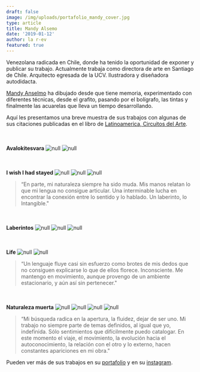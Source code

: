 ```yaml
---
draft: false
image: /img/uploads/portafolio_mandy_cover.jpg
type: article
title: Mandy Alsemo
date: '2019-01-12'
author: la r-ev
featured: true
---
```

Venezolana radicada en Chile, donde ha tenido la oportunidad de exponer y publicar su trabajo.  Actualmente trabaja como directora de arte en Santiago de Chile. Arquitecto egresada de la UCV. Ilustradora y diseñadora autodidacta.

[Mandy Anselmo](https://mandyanselmo.artstation.com/) ha dibujado desde que tiene memoria, experimentado con diferentes técnicas, desde el grafito, pasando por el bolígrafo, las tintas y finalmente las acuarelas que lleva un tiempo desarrollando.

Aquí les presentamos una breve muestra de sus trabajos con algunas de sus citaciones publicadas en el libro de [Latinoamerica, Circuitos del Arte](https://www.arteallimite.com/2018/12/12/latinoamerica-circuitos-del-arte/).

<br><br>
**Avalokitesvara**
![null](/img/uploads/portafolio_mandy_1.jpg)
![null](/img/uploads/portafolio_mandy_2.jpg)

<br><br>
**I wish I had stayed**
![null](/img/uploads/portafolio_mandy_3.jpg)
![null](/img/uploads/portafolio_mandy_4.jpg)
![null](/img/uploads/portafolio_mandy_5.jpg)

> “En parte, mi naturaleza siempre ha sido muda. Mis manos relatan lo que mi lengua no consigue articular. Una interminable lucha en encontrar la conexión entre lo sentido y lo hablado. Un laberinto, lo Intangible."

<br><br>
**Laberintos**
![null](/img/uploads/portafolio_mandy_6.jpg)
![null](/img/uploads/portafolio_mandy_7.jpg)
![null](/img/uploads/portafolio_mandy_8.jpg)

<br><br>
**Life**
![null](/img/uploads/portafolio_mandy_9.jpg)
![null](/img/uploads/portafolio_mandy_10.jpg)

> “Un lenguaje fluye casi sin esfuerzo como brotes de mis dedos que no consiguen explicarse lo que de ellos florece. Inconsciente. Me mantengo en movimiento, aunque provengo de un ambiente estacionario, y aún así sin pertenecer."

<br><br>
**Naturaleza muerta**
![null](/img/uploads/portafolio_mandy_11.jpg)
![null](/img/uploads/portafolio_mandy_12.jpg)
![null](/img/uploads/portafolio_mandy_13.jpg)
![null](/img/uploads/portafolio_mandy_14.jpg)

> “Mi búsqueda radica en la apertura, la fluidez, dejar de ser uno. Mi trabajo no siempre parte de temas definidos, al igual que yo, indefinida. Sólo sentimientos que difícilmente puedo catalogar. En este momento el viaje, el movimiento, la evolución hacia el autoconocimiento, la relación con el otro y lo externo, hacen constantes apariciones en mi obra."

Pueden ver más de sus trabajos en su [portafolio](https://mandyanselmo.artstation.com/) y en su [instagram](https://www.instagram.com/darthmandy/).
